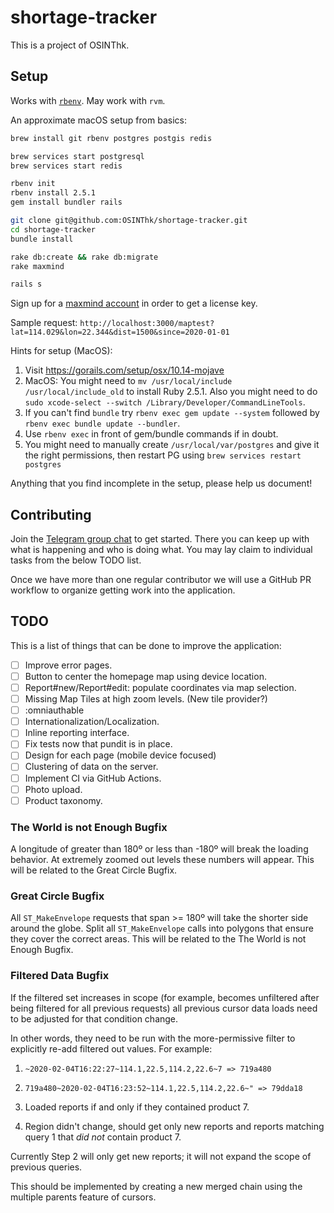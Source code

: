 # shortage-tracker

This is a project of OSINThk.

## Setup

Works with [`rbenv`](https://github.com/rbenv/rbenv#homebrew-on-macos). May work with `rvm`.

An approximate macOS setup from basics:

```sh
brew install git rbenv postgres postgis redis

brew services start postgresql
brew services start redis

rbenv init
rbenv install 2.5.1
gem install bundler rails

git clone git@github.com:OSINThk/shortage-tracker.git
cd shortage-tracker
bundle install

rake db:create && rake db:migrate
rake maxmind

rails s
```

Sign up for a [maxmind account](https://www.maxmind.com) in order to get a license key.

Sample request: `http://localhost:3000/maptest?lat=114.029&lon=22.344&dist=1500&since=2020-01-01`

Hints for setup (MacOS):
1. Visit https://gorails.com/setup/osx/10.14-mojave
2. MacOS: You might need to `mv /usr/local/include /usr/local/include_old` to install Ruby 2.5.1.  Also you might need to do `sudo xcode-select --switch /Library/Developer/CommandLineTools`.
3. If you can't find `bundle` try `rbenv exec gem update --system` followed by `rbenv exec bundle update --bundler`.
4. Use `rbenv exec` in front of gem/bundle commands if in doubt.
5. You might need to manually create `/usr/local/var/postgres` and give it the right permissions, then restart PG using `brew services restart postgres`

Anything that you find incomplete in the setup, please help us document!

## Contributing

Join the [Telegram group chat](https://t.me/joinchat/Aig7CRa2KapdIcMJX21--A) to get started. There you can keep up with what is happening and who is doing what. You may lay claim to individual tasks from the below TODO list.

Once we have more than one regular contributor we will use a GitHub PR workflow to organize getting work into the application.

## TODO

This is a list of things that can be done to improve the application:

- [ ] Improve error pages.
- [ ] Button to center the homepage map using device location.
- [ ] Report#new/Report#edit: populate coordinates via map selection.
- [ ] Missing Map Tiles at high zoom levels. (New tile provider?)
- [ ] :omniauthable
- [ ] Internationalization/Localization.
- [ ] Inline reporting interface.
- [ ] Fix tests now that pundit is in place.
- [ ] Design for each page (mobile device focused)
- [ ] Clustering of data on the server.
- [ ] Implement CI via GitHub Actions.
- [ ] Photo upload.
- [ ] Product taxonomy.

### The World is not Enough Bugfix

A longitude of greater than 180º or less than -180º will break the loading behavior. At extremely zoomed out levels these numbers will appear. This will be related to the Great Circle Bugfix.

### Great Circle Bugfix

All `ST_MakeEnvelope` requests that span >= 180º will take the shorter side around the globe. Split all `ST_MakeEnvelope` calls into polygons that ensure they cover the correct areas. This will be related to the The World is not Enough Bugfix.

### Filtered Data Bugfix

If the filtered set increases in scope (for example, becomes unfiltered after being filtered for all previous requests) all previous cursor data loads need to be adjusted for that condition change.

In other words, they need to be run with the more-permissive filter to explicitly re-add filtered out values. For example:

1. `~2020-02-04T16:22:27~114.1,22.5,114.2,22.6~7 => 719a480`
2. `719a480~2020-02-04T16:23:52~114.1,22.5,114.2,22.6~" => 79dda18`

1. Loaded reports if and only if they contained product 7.
2. Region didn't change, should get only new reports and reports matching query 1 that *did not* contain product 7.

Currently Step 2 will only get new reports; it will not expand the scope of previous queries.

This should be implemented by creating a new merged chain using the multiple parents feature of cursors.
